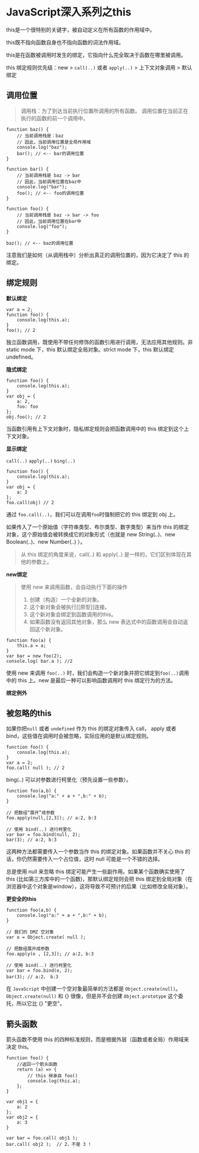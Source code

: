 # JavaScript深入系列之this

this是一个很特别的关键字，被自动定义在所有函数的作用域中。

this既不指向函数自身也不指向函数的词法作用域。

this是在函数被调用时发生的绑定，它指向什么完全取决于函数在哪里被调用。

this 绑定规则优先级：new > `call(..)` 或者 `apply(..)` > 上下文对象调用 > 默认绑定

## 调用位置

> 调用栈：为了到达当前执行位置所调用的所有函数。
> 调用位置在当前正在执行的函数的前一个调用中。

```
function baz() {
    // 当前调用栈是：baz
    // 因此，当前调用位置是全局作用域
    console.log("baz");
    bar(); // <-- bar的调用位置
}

function bar() {
    // 当前调用栈是 baz -> bar 
    // 因此，当前调用位置在baz中
    console.log("bar");
    foo(); // <-- foo的调用位置
}

function foo() {
    // 当前调用栈是 baz -> bar -> foo 
    // 因此，当前调用位置在bar中
    console.log("foo");
}

baz(); // <-- baz的调用位置
```

注意我们是如何（从调用栈中）分析出真正的调用位置的，因为它决定了 this 的绑定。

## 绑定规则

**默认绑定**

```
var a = 2;
function foo() {
    console.log(this.a);   
}
foo(); // 2
```

独立函数调用，既使用不带任何修饰的函数引用进行调用，无法应用其他规则。非 static mode 下，this 默认绑定全局对象。strict mode 下，this 默认绑定 undefined。

**隐式绑定**

```
function foo() {
    console.log(this.a);
}
var obj = {
    a: 2,
    foo: foo
};
obj.foo(); // 2
```

当函数引用有上下文对象时，隐私绑定规则会把函数调用中的 this 绑定到这个上下文对象。

**显示绑定**

`call(..)`  `apply(..)` `bing(..)`

```
function foo() {
    console.log(this.a);
}
var obj = {
    a: 2
};
foo.call(obj) // 2
```

通过 `foo.call(..)`，我们可以在调用`foo`时强制把它的 this 绑定到 obj 上。

如果传入了一个原始值（字符串类型、布尔类型、数字类型）来当作 this 的绑定对象，这个原始值会被转换成它的对象形式（也就是 new String(..)、new Boolean(..)、new Number(..) ）。

> 从 this 绑定的角度来说，call(..) 和 apply(..) 是一样的，它们区别体现在其他的参数上。

**new绑定**

> 使用 new 来调用函数，会自动执行下面的操作
> 1. 创建（构造）一个全新的对象。
> 2. 这个新对象会被执行[[原型]]连接。
> 3. 这个新对象会绑定到函数调用的this。
> 4. 如果函数没有返回其他对象，那么 new 表达式中的函数调用会自动返回这个新对象。

```
function foo(a) {
    this.a = a;
}
var bar = new foo(2);
console.log( bar.a ); //2
```

使用 new 来调用 `foo(..)` 时，我们会构造一个新对象并把它绑定到`foo(..)`调用中的 this 上。new 是最后一种可以影响函数调用时 this 绑定行为的方法。

**绑定例外**

## 被忽略的this

如果你把`null` 或者 `undefined` 作为 this 的绑定对象传入 call， apply 或者 bind，这些值在调用时会被忽略，实际应用的是默认绑定规则。

```
function foo() {
    console.log(this.a);
}
var a = 2;
foo.call( null ); // 2
```

bing(..) 可以对参数进行柯里化（预先设置一些参数）。

```
function foo(a,b) { 
    console.log("a:" + a + ",b:" + b);
}

// 把数组“展开”成参数
foo.apply(null,[2,3]); // a:2, b:3

// 使用 bind(..) 进行柯里化
var bar = foo.bind(null, 2);
bar(3); // a:2, b:3
```

这两种方法都需要传入一个参数当作 this 的绑定对象。如果函数并不关心 this 的话，你仍然需要传入一个占位值，这时 null 可能是一个不错的选择。

总是使用 null 来忽略 this 绑定可能产生一些副作用。如果某个函数确实使用了 this (比如第三方库中的一个函数)，那默认绑定规则会把 this 绑定到全局对象（在浏览器中这个对象是window），这将导致不可预计的后果（比如修改全局对象）。

**更安全的this**

```
function foo(a,b) {
    console.log("a:" + a + ",b:" + b);
}

// 我们的 DMZ 空对象
var o = Object.create( null );

// 把数组展开成参数
foo.apply(o , [2,3]); // a:2, b:3

// 使用 bind(..) 进行柯里化
var bar = foo.bind(o, 2);
bar(3); // a:2， b:3
```

在 `JavaScript` 中创建一个空对象最简单的方法都是 `Object.create(null)`。`Object.create(null)` 和 {} 很像，但是并不会创建 `Object.prototype` 这个委托，所以它比 {} "更空"。

## 箭头函数

箭头函数不使用 this 的四种标准规则，而是根据外层（函数或者全局）作用域来决定 this。

```
function foo() {
    //返回一个箭头函数
    return (a) => {
        // this 继承自 foo()
        console.log(this.a);
    };
}

var obj1 = {
    a: 2
};
var obj2 = {
    a: 3
}

var bar = foo.call( obj1 );
bar.call( obj2 );  // 2，不是 3 ! 
```





